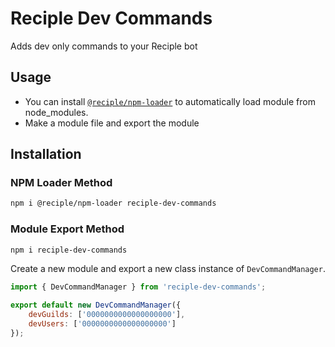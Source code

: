 # Reciple Dev Commands

Adds dev only commands to your Reciple bot

## Usage

- You can install [`@reciple/npm-loader`](https://www.npmjs.com/package/@reciple/npm-loader) to automatically load module from node_modules.
- Make a module file and export the module

## Installation

### NPM Loader Method

```bash
npm i @reciple/npm-loader reciple-dev-commands
```

### Module Export Method

```bash
npm i reciple-dev-commands
```

Create a new module and export a new class instance of `DevCommandManager`.

```js
import { DevCommandManager } from 'reciple-dev-commands';

export default new DevCommandManager({
    devGuilds: ['0000000000000000000'],
    devUsers: ['0000000000000000000']
});
```

